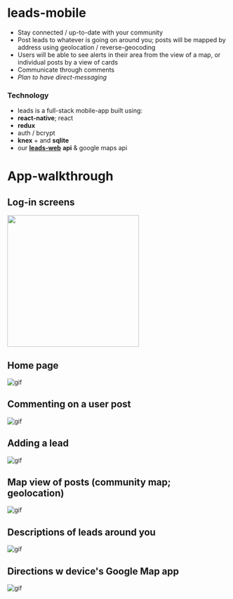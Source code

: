 # leads-mobile
* Stay connected / up-to-date with your community
 * Post leads to whatever is going on around you; posts will be mapped by address using geolocation / reverse-geocoding
 * Users will be able to see alerts in their area from the view of a map, or individual posts by a view of cards
 * Communicate through comments
  * *Plan to have direct-messaging*
 
 ### Technology
 * leads is a full-stack mobile-app built using:
  * **react-native**; react
  * **redux**
  * auth / bcrypt
  * **knex** + and **sqlite**
  * our [**leads-web**](https://github.com/talor-hammond/leads-web) **api** & google maps api
  
# App-walkthrough
## Log-in screens
<img src="https://i.gyazo.com/0297bb1b8b09edd3f9c7cf6cd2a38058.png" width="300"/>

## Home page
![gif](https://im4.ezgif.com/tmp/ezgif-4-65cdafb575.gif)

## Commenting on a user post
![gif](https://im4.ezgif.com/tmp/ezgif-4-65a2337709.gif)

## Adding a lead
![gif](https://im4.ezgif.com/tmp/ezgif-4-8c9a2ee545.gif)

## Map view of posts (community map; geolocation)
![gif](https://im4.ezgif.com/tmp/ezgif-4-e23ee2a7e6.gif)

## Descriptions of leads around you
![gif](https://im4.ezgif.com/tmp/ezgif-4-99215d2bec.gif)

## Directions w device's Google Map app
![gif](https://im4.ezgif.com/tmp/ezgif-4-c34d7a0d2b.gif)
